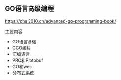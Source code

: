 ## GO语言高级编程

https://chai2010.cn/advanced-go-programming-book/

主要内容
* GO语言基础
* CGO编程
* 汇编语言
* PRC和Protobuf
* GO和web
* 分布式系统

